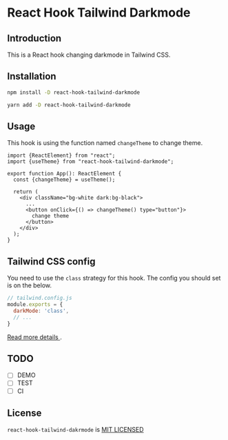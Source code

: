 # React Hook Tailwind Darkmode

## Introduction

This is a React hook changing darkmode in Tailwind CSS.

## Installation

```bash
npm install -D react-hook-tailwind-darkmode

yarn add -D react-hook-tailwind-darkmode
```

## Usage

This hook is using the function named `changeTheme` to change theme.

```tsx
import {ReactElement} from "react";
import {useTheme} from "react-hook-tailwind-darkmode";

export function App(): ReactElement {
  const {changeTheme} = useTheme();

  return (
    <div className="bg-white dark:bg-black">
      ...
      <button onClick={() => changeTheme() type="button"}>
        change theme
      </button>
    </div>
  );
}
```

## Tailwind CSS config

You need to use the `class` strategy for this hook.
The config you should set is on the below.

```javascript
// tailwind.config.js
module.exports = {
  darkMode: 'class',
  // ...
}
```

[Read more details ](https://tailwindcss.com/docs/dark-mode).

## TODO

- [ ] DEMO
- [ ] TEST
- [ ] CI

## License

`react-hook-tailwind-dakrmode` is [MIT LICENSED](./LICENSE.md)
